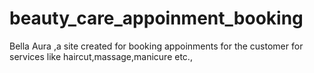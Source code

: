 # beauty_care_appoinment_booking
Bella Aura ,a site created for booking appoinments for the customer for services like haircut,massage,manicure etc.,
